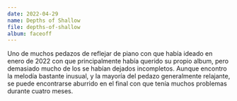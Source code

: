 ```yaml
---
date: 2022-04-29
name: Depths of Shallow
file: depths-of-shallow
album: faceoff
---
```


Uno de muchos pedazos de reflejar de piano con que había ideado en enero de 2022 con que principalmente había querido su propio album, pero demasiado mucho de los se habían dejados incompletos. Aunque encontro la melodía bastante inusual, y la mayoría del pedazo generalmente relajante, se puede encontrarse aburrido en el final con que tenía muchos problemas durante cuatro meses.
